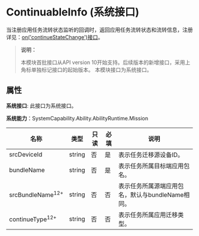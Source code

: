 # ContinuableInfo (系统接口)

当注册应用任务流转状态监听的回调时，返回应用任务流转状态和流转信息，注册详见：[on('continueStateChange')接口](js-apis-distributedMissionManager-sys.md#distributedmissionmanageroncontinuestatechange10)。

> **说明：**
>
> 本模块首批接口从API version 10开始支持。后续版本的新增接口，采用上角标单独标记接口的起始版本。
> 本模块接口为系统接口。

## 属性

**系统接口**: 此接口为系统接口。

**系统能力**：SystemCapability.Ability.AbilityRuntime.Mission

| 名称       | 类型   | 只读   | 必填   | 说明      |
| -------- | ------ | ---- | ---- | ------- |
| srcDeviceId | string | 否    | 是    | 表示任务迁移源设备ID。 |
| bundleName | string | 否    | 是    | 表示任务所属目标端应用包名。 |
| srcBundleName<sup>12+</sup> | string | 否    | 否    | 表示任务所属源端应用包名，默认与bundleName相同。 |
| continueType<sup>12+</sup> | string | 否    | 否    | 表示任务所属应用迁移类型。 |